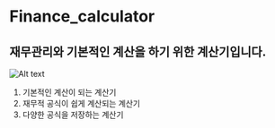 Finance_calculator
==================
재무관리와 기본적인 계산을 하기 위한 계산기입니다. 
----------------------------------------------

![Alt text](/calculator/app/src/main/res/mipmap-hdpi/icon_calculator.png "icon")

1. 기본적인 계산이 되는 계산기
2. 재무적 공식이 쉽게 계산되는 계산기
3. 다양한 공식을 저장하는 계산기
